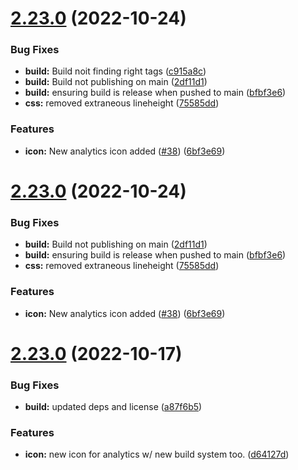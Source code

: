 # [2.23.0](https://github.com/bullhorn/bullhorn-icons/compare/v2.22.0...v2.23.0) (2022-10-24)


### Bug Fixes

* **build:** Build noit finding right tags ([c915a8c](https://github.com/bullhorn/bullhorn-icons/commit/c915a8c5f396f96ffe04b5ee362c4494000aa34a))
* **build:** Build not publishing on main ([2df11d1](https://github.com/bullhorn/bullhorn-icons/commit/2df11d1c53d75a50c37ed56e188169890cc3567e))
* **build:** ensuring build is release when pushed to main ([bfbf3e6](https://github.com/bullhorn/bullhorn-icons/commit/bfbf3e64b0d512388c048967c72df800088a5613))
* **css:** removed extraneous lineheight ([75585dd](https://github.com/bullhorn/bullhorn-icons/commit/75585dd833357c7963a3bf16af9ef746b5b249b4))


### Features

* **icon:** New analytics icon added ([#38](https://github.com/bullhorn/bullhorn-icons/issues/38)) ([6bf3e69](https://github.com/bullhorn/bullhorn-icons/commit/6bf3e6914b87f2fbaa75388ddbfaea3af2fde336))

# [2.23.0](https://github.com/bullhorn/bullhorn-icons/compare/v2.22.0...v2.23.0) (2022-10-24)


### Bug Fixes

* **build:** Build not publishing on main ([2df11d1](https://github.com/bullhorn/bullhorn-icons/commit/2df11d1c53d75a50c37ed56e188169890cc3567e))
* **build:** ensuring build is release when pushed to main ([bfbf3e6](https://github.com/bullhorn/bullhorn-icons/commit/bfbf3e64b0d512388c048967c72df800088a5613))
* **css:** removed extraneous lineheight ([75585dd](https://github.com/bullhorn/bullhorn-icons/commit/75585dd833357c7963a3bf16af9ef746b5b249b4))


### Features

* **icon:** New analytics icon added ([#38](https://github.com/bullhorn/bullhorn-icons/issues/38)) ([6bf3e69](https://github.com/bullhorn/bullhorn-icons/commit/6bf3e6914b87f2fbaa75388ddbfaea3af2fde336))

# [2.23.0](https://github.com/bullhorn/bullhorn-icons/compare/v2.22.0...v2.23.0) (2022-10-17)


### Bug Fixes

* **build:** updated deps and license ([a87f6b5](https://github.com/bullhorn/bullhorn-icons/commit/a87f6b571def3233627fa64edf57eaf0754639cd))


### Features

* **icon:** new icon for analytics w/ new build system too. ([d64127d](https://github.com/bullhorn/bullhorn-icons/commit/d64127dadb54f8d1aed8047ee61b7989b78e9987))
